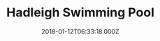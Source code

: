 ---
date: 2018-01-12T06:33:18.000Z
title: Hadleigh Swimming Pool
latitude: 52.04454122139633
longitude: 0.9586564785024496
category: checkin
---